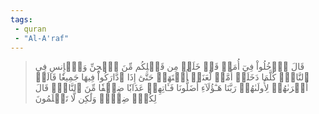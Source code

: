 ```yaml
---
tags: 
 - quran 
 - "Al-A'raf"
---
```


> قَالَ ٱدۡخُلُواْ فِيٓ أُمَمٖ قَدۡ خَلَتۡ مِن قَبۡلِكُم مِّنَ ٱلۡجِنِّ وَٱلۡإِنسِ فِي ٱلنَّارِۖ كُلَّمَا دَخَلَتۡ أُمَّةٞ لَّعَنَتۡ أُخۡتَهَاۖ حَتَّىٰٓ إِذَا ٱدَّارَكُواْ فِيهَا جَمِيعٗا قَالَتۡ أُخۡرَىٰهُمۡ لِأُولَىٰهُمۡ رَبَّنَا هَـٰٓؤُلَآءِ أَضَلُّونَا فَـَٔاتِهِمۡ عَذَابٗا ضِعۡفٗا مِّنَ ٱلنَّارِۖ قَالَ لِكُلّٖ ضِعۡفٞ وَلَٰكِن لَّا تَعۡلَمُونَ
